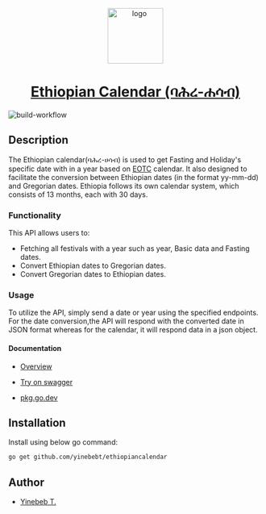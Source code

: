 <p align="center">
<img src="internal/assets/logo_medium.png" alt="logo" width="110" height="110">
</p>
<h1 align="center"><a href="https://pkg.go.dev/github.com/yinebebt/ethiopiancalendar">Ethiopian Calendar (ባሕረ-ሐሳብ)</a></h1>

![build-workflow](https://github.com/yinebebt/ethiopiancalendar/actions/workflows/build-and-test.yml/badge.svg)

## Description
The Ethiopian calendar(ባሕረ-ሀሳብ) is used to get Fasting and Holiday's specific date with in a year based on 
[EOTC](https://www.ethiopianorthodox.org/) calendar. It also designed to facilitate the conversion between Ethiopian dates (in the format yy-mm-dd) and 
Gregorian dates. Ethiopia follows its own calendar system, which consists of 13 months, each with 30 days. 

### Functionality
This API allows users to:
* Fetching all festivals with a year such as year, Basic data and Fasting dates.
* Convert Ethiopian dates to Gregorian dates.
* Convert Gregorian dates to Ethiopian dates.

### Usage
To utilize the API, simply send a date or year using the specified endpoints. For the date conversion,the API will 
respond with the converted date in JSON format whereas for the calendar, it will respond data in a json object.

#### Documentation

* <p><a href="https://ethiocal.koyeb.app/v1"  target="_blank" >Overview</a></p>

* <p><a href="https://ethiocal.koyeb.app/v1/swagger/index.html"  target="_blank" >Try on swagger</a></p>

* <p><a href="https://pkg.go.dev/github.com/yinebebt/ethiopiancalendar"  target="_blank" >pkg.go.dev</a></p>

## Installation
Install using below go command:
```bash
go get github.com/yinebebt/ethiopiancalendar
```

## Author
- [Yinebeb T.](https://github.com/yinebebt)
